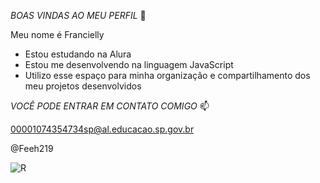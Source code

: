 *BOAS VINDAS AO MEU PERFIL* 💛

Meu nome é Francielly

- Estou estudando na Alura
- Estou me desenvolvendo na linguagem JavaScript
- Utilizo esse espaço para minha organização e compartilhamento dos meu projetos desenvolvidos

*VOCÊ PODE ENTRAR EM CONTATO COMIGO* 📫

00001074354734sp@al.educacao.sp.gov.br

@Feeh219


 ![R](https://github.com/Feeh219/Feeh219/assets/168578282/6fe16bb1-bf0e-481b-8778-f15efecda362)
